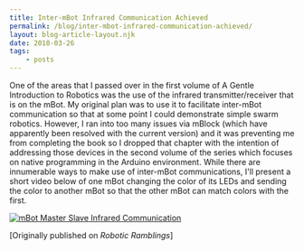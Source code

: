 ```yaml
---
title: Inter-mBot Infrared Communication Achieved
permalink: /blog/inter-mbot-infrared-communication-achieved/
layout: blog-article-layout.njk
date: 2018-03-26
tags:
    - posts
---
```


One of the areas that I passed over in the first volume of A Gentle Introduction to Robotics was the use of the infrared transmitter/receiver that is on the mBot. My original plan was to use it to facilitate inter-mBot communication so that at some point I could demonstrate simple swarm robotics. However, I ran into too many issues via mBlock (which have apparently been resolved with the current version) and it was preventing me from completing the book so I dropped that chapter with the intention of addressing those devices in the second volume of the series which focuses on native programming in the Arduino environment. While there are innumerable ways to make use of inter-mBot communications, I'll present a short video below of one mBot changing the color of its LEDs and sending the color to another mBot so that the other mBot can match colors with the first.

<div class="image-container">

[![mBot Master Slave Infrared Communication](http://img.youtube.com/vi/CV5pVIOaI0U/0.jpg)](http://www.youtube.com/watch?v=CV5pVIOaI0U "mBot Master Slave Infrared Communication")

</div>

<div class="center-text">

[Originally published on _Robotic Ramblings_]

</div>
